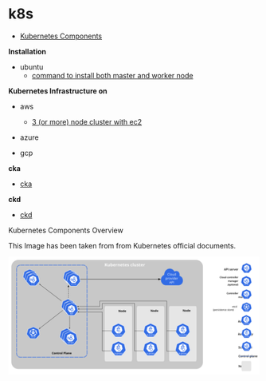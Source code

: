 # k8s

- [Kubernetes Components](https://kubernetes.io/docs/concepts/overview/components/)

**Installation**
- ubuntu
    - [command to install both master and worker node](./kubernetes-1-31-installation.md)

**Kubernetes Infrastructure on**
- aws
    - [3 (or more) node cluster with ec2](./infrastructure/aws/ec2/README.md)
- azure

- gcp

**cka**

- [cka](./README-cka.md)

**ckd**

- [ckd](./README-ckd.md)


Kubernetes Components Overview

This Image has been taken from from Kubernetes official documents.

![Screenshot of a comment on a GitHub issue showing an image, added in the Markdown, of an Octocat smiling and raising a tentacle.](./components-of-kubernetes.svg)
